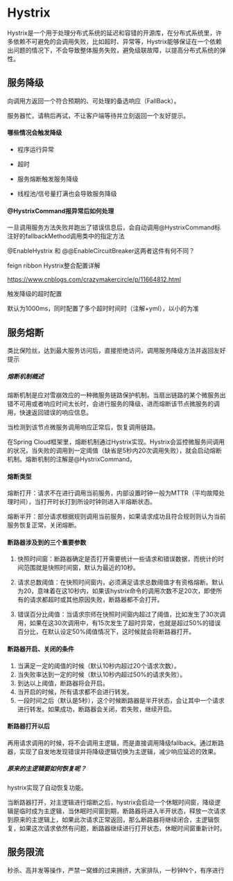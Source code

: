 # Hystrix

Hystrix是一个用于处理分布式系统的延迟和容错的开源库，在分布式系统里，许多依赖不可避免的会调用失败，比如超时、异常等，Hystrix能够保证在一个依赖出问题的情况下，不会导致整体服务失败，避免级联故障，以提高分布式系统的弹性。

## 服务降级 

向调用方返回一个符合预期的、可处理的备选响应（FallBack）。

服务器忙，请稍后再试，不让客户端等待并立刻返回一个友好提示。

#### 哪些情况会触发降级

- 程序运行异常

- 超时

- 服务熔断触发服务降级

- 线程池/信号量打满也会导致服务降级

#### @HystrixCommand报异常后如何处理

一旦调用服务方法失败并跑出了错误信息后，会自动调用@HystrixCommand标注好的fallbackMethod调用类中的指定方法



@EnableHystrix 和 @@EnableCircuitBreaker这两者这件有何不同？

feign ribbon Hystrix整合配置详解

https://www.cnblogs.com/crazymakercircle/p/11664812.html



触发降级的超时配置

默认为1000ms，同时配置了多个超时时间时（注解+yml），以小的为准




## 服务熔断

类比保险丝，达到最大服务访问后，直接拒绝访问，调用服务降级方法并返回友好提示

##### 熔断机制概述

熔断机制是应对雪崩效应的一种微服务链路保护机制。当扇出链路的某个微服务出错不可用或者响应时间太长时，会进行服务的降级，进而熔断该节点微服务的调用，快速返回错误的响应信息。

当检测到该节点微服务调用响应正常后，恢复调用链路。

在Spring Cloud框架里，熔断机制通过Hystrix实现。Hystrix会监控微服务间调用的状况，当失败的调用到一定阈值（缺省是5秒内20次调用失败），就会启动熔断机制。熔断机制的注解是@HystrixCommand。



#### 熔断类型

熔断打开：请求不在进行调用当前服务，内部设置时钟一般为MTTR（平均故障处理时间），当打开时长打到所设时钟则进入半熔断状态。

熔断半开：部分请求根据规则调用当前服务，如果请求成功且符合规则则认为当前服务恢复正常，关闭熔断。

#### 断路器涉及到的三个重要参数

1. 快照时间窗：断路器确定是否打开需要统计一些请求和错误数据，而统计的时间范围就是快照时间窗，默认为最近的10秒。

2. 请求总数阈值：在快照时间窗内，必须满足请求总数阈值才有资格熔断。默认为20，意味着在这10秒内，如果该hystrix命令的调用次数不足20次，即使所有的请求都超时或其他原因失败，断路器都不会打开。

3. 错误百分比阈值：当请求宗师在快照时间窗内超过了阈值，比如发生了30次调用，如果在这30次调用中，有15次发生了超时异常，也就是超过50%的错误百分比，在默认设定50%阈值情况下，这时候就会将断路器打开。

#### 断路器开启、关闭的条件

1. 当满足一定的阈值的时候（默认10秒内超过20个请求次数）。
2. 当失败率达到一定的时候（默认10秒内超过50%的请求失败）。
3. 到达以上阈值，断路器将会开启。
4. 当开启的时候，所有请求都不会进行转发。
5. 一段时间之后（默认是5秒），这个时候断路器是半开状态，会让其中一个请求进行转发。如果成功，断路器会关闭，若失败，继续开启。

#### 断路器打开以后

再用请求调用的时候，将不会调用主逻辑，而是直接调用降级fallback。通过断路器，实现了自发地发现错误并将降级逻辑切换为主逻辑，减少响应延迟的效果。

##### 原来的主逻辑要如何恢复呢？

hystrix实现了自动恢复功能。

当断路器打开，对主逻辑进行熔断之后，hystrix会启动一个休眠时间窗，降级逻辑是临时成为主逻辑，当休眠时间窗到期，断路器将进入半开状态，释放一次请求到原来的主逻辑上，如果此次请求正常返回，那么断路器将继续闭合，主逻辑恢复，如果这次请求依然有问题，断路器继续进行打开状态，休眠时间窗重新计时。




## 服务限流

秒杀、高并发等操作，严禁一窝蜂的过来拥挤，大家排队，一秒钟N个，有序进行
